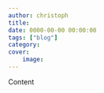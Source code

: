 ```yaml
---
author: christoph
title: 
date: 0000-00-00 00:00:00
tags: ["blog"]
category: 
cover:
    image: 
---
```


Content